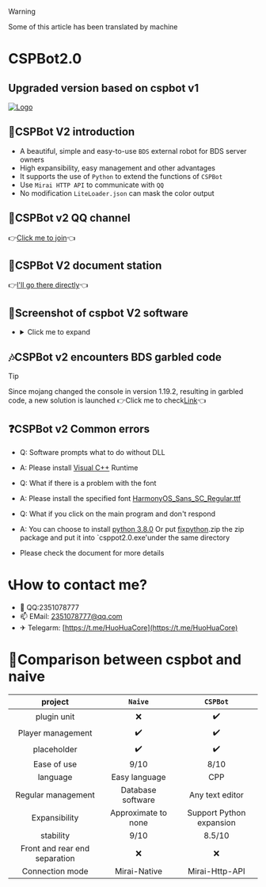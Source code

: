 >[!Warning]
>
>Some of this article has been translated by machine
# CSPBot2.0

## Upgraded version based on cspbot v1
[![Logo](https://img1.imgtp.com/2022/07/02/wrNETzqc.png)](https://img1.imgtp.com/2022/07/02/wrNETzqc.png)

## 👀CSPBot V2 introduction
- A beautiful, simple and easy-to-use `BDS` external robot for BDS server owners
- High expansibility, easy management and other advantages
- It supports the use of `Python` to extend the functions of `CSPBot`
- Use `Mirai HTTP API` to communicate with `QQ`
- No modification `LiteLoader.json` can mask the color output

## 🚦CSPBot v2 QQ channel
👉[Click me to join](https://qun.qq.com/qqweb/qunpro/share?_wv=3&_wwv=128&appChannel=share&inviteCode=1W74pRo&businessType=9&from=246610&biz=ka)👈

## 📄CSPBot V2 document station
👉[I'll go there directly](https://cspbot.top/)👈


## 🧩Screenshot of cspbot V2 software
- <details>
    <summary>Click me to expand</summary>
    <span>main interface</span>
    <img src="https://img1.imgtp.com/2022/07/02/SrrYedYy.png">
    <span>Player management</span>
    <img src="https://img1.imgtp.com/2022/07/02/PXq41QmB.png">
    <span>Regular management</span>
    <img src="https://img1.imgtp.com/2022/07/02/ojHwsX9e.png">
    <span>Plug in management</span>
    <img src="https://img1.imgtp.com/2022/07/02/a6XOfthp.png">
    <span>Log output</span>
    <img src="https://img1.imgtp.com/2022/07/02/uxems0Zw.png">
  </details>
  

## 🎶CSPBot v2 encounters BDS garbled code
> [!tip]
>
> Since mojang changed the console in version 1.19.2, resulting in garbled code, a new solution is launched
> 👉Click me to check[Link](https://github.com/CSPBot-Devloper/CSPBot-Server-Helper)👈



## ❓CSPBot v2 Common errors
- Q: Software prompts what to do without DLL
- A: Please install [Visual C++](https://docs.microsoft.com/en-us/cpp/windows/latest-supported-vc-redist?view=msvc-170) Runtime

- Q: What if there is a problem with the font
- A: Please install the specified font [HarmonyOS_Sans_SC_Regular.ttf](https://huohuas001.lanzouv.com/iFSlj078w1pe)

- Q: What if you click on the main program and don't respond
- A: You can choose to install [python 3.8.0](https://www.python.org/ftp/python/3.8.0/python-3.8.0-amd64.exe) Or put [fixpython](https://huohuas001.lanzouv.com/imqT407a521g).zip the zip package and put it into `csppot2.0.exe'under the same directory

- Please check the document for more details

# 📞How to contact me?
- 🐧 QQ:2351078777
- 📫 EMail: 2351078777@qq.com
- ✈ Telegarm: [https://t.me/HuoHuaCore](https://t.me/HuoHuaCore)

# 📂Comparison between cspbot and naive
|  project   | `Naive`  | `CSPBot`  |
|  :-:  | :-:  | :-:  |
| plugin unit | ❌ | ✔️ |
| Player management  | ✔️ | ✔️ |
| placeholder   | ✔️ | ✔️ |
| Ease of use  | 9/10 | 8/10 |
| language  | Easy language | CPP |
| Regular management  | Database software | Any text editor |
| Expansibility  | Approximate to none | Support Python expansion |
| stability  | 9/10 | 8.5/10 |
| Front and rear end separation  | ❌ | ❌ |
| Connection mode  | Mirai-Native | Mirai-Http-API |
